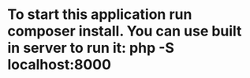 # To start this application run composer install. You can use built in server to run it: php -S localhost:8000
